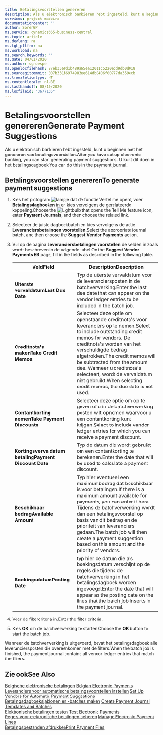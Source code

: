 ```yaml
---
title: Betalingsvoorstellen genereren
description: Als u elektronisch bankieren hebt ingesteld, kunt u beginnen met het genereren van betalingsvoorstellen. U kunt dit doen in het betalingsdagboek.
services: project-madeira
documentationcenter: ''
author: SorenGP
ms.service: dynamics365-business-central
ms.topic: article
ms.devlang: na
ms.tgt_pltfrm: na
ms.workload: na
ms.search.keywords: ''
ms.date: 04/01/2020
ms.author: sgroespe
ms.openlocfilehash: 87eb3569d1b489a65ea12011c5220ecd9db0d018
ms.sourcegitcommit: 007b331b6974983ee614db0406f00777da359ecb
ms.translationtype: HT
ms.contentlocale: nl-BE
ms.lasthandoff: 08/10/2020
ms.locfileid: "3677165"
---
```

# <a name="generate-payment-suggestions"></a><span data-ttu-id="150e0-104">Betalingsvoorstellen genereren</span><span class="sxs-lookup"><span data-stu-id="150e0-104">Generate Payment Suggestions</span></span>
<span data-ttu-id="150e0-105">Als u elektronisch bankieren hebt ingesteld, kunt u beginnen met het genereren van betalingsvoorstellen.</span><span class="sxs-lookup"><span data-stu-id="150e0-105">After you have set up electronic banking, you can start generating payment suggestions.</span></span> <span data-ttu-id="150e0-106">U kunt dit doen in het betalingsdagboek.</span><span class="sxs-lookup"><span data-stu-id="150e0-106">You can do this in the payment journal.</span></span>  

## <a name="to-generate-payment-suggestions"></a><span data-ttu-id="150e0-107">Betalingsvoorstellen genereren</span><span class="sxs-lookup"><span data-stu-id="150e0-107">To generate payment suggestions</span></span>  

1.  <span data-ttu-id="150e0-108">Kies het pictogram ![lampje dat de functie Vertel me opent](../../media/ui-search/search_small.png "Vertel me wat u wilt doen"), voer **Betalingsdagboeken** in en kies vervolgens de gerelateerde koppeling.</span><span class="sxs-lookup"><span data-stu-id="150e0-108">Choose the ![Lightbulb that opens the Tell Me feature](../../media/ui-search/search_small.png "Tell me what you want to do") icon, enter **Payment Journals**, and then choose the related link.</span></span>  
2.  <span data-ttu-id="150e0-109">Selecteer de juiste dagboekbatch en kies vervolgens de actie **Leveranciersbetalingen voorstellen**.</span><span class="sxs-lookup"><span data-stu-id="150e0-109">Select the appropriate journal batch, and then choose the **Suggest Vendor Payments** action.</span></span>  
3.  <span data-ttu-id="150e0-110">Vul op de pagina **Leveranciersbetalingen voorstellen** de velden in zoals wordt beschreven in de volgende tabel.</span><span class="sxs-lookup"><span data-stu-id="150e0-110">On the **Suggest Vendor Payments EB** page, fill in the fields as described in the following table.</span></span>  

    |<span data-ttu-id="150e0-111">Veld</span><span class="sxs-lookup"><span data-stu-id="150e0-111">Field</span></span>|<span data-ttu-id="150e0-112">Description</span><span class="sxs-lookup"><span data-stu-id="150e0-112">Description</span></span>|  
    |---------------------------------|---------------------------------------|  
    |<span data-ttu-id="150e0-113">**Uiterste vervaldatum**</span><span class="sxs-lookup"><span data-stu-id="150e0-113">**Last Due Date**</span></span>|<span data-ttu-id="150e0-114">Typ de uiterste vervaldatum voor de leveranciersposten in de batchverwerking.</span><span class="sxs-lookup"><span data-stu-id="150e0-114">Enter the last due date that can appear on the vendor ledger entries to be included in the batch job.</span></span>|  
    |<span data-ttu-id="150e0-115">**Creditnota's maken**</span><span class="sxs-lookup"><span data-stu-id="150e0-115">**Take Credit Memos**</span></span>|<span data-ttu-id="150e0-116">Selecteer deze optie om openstaande creditnota's voor leveranciers op te nemen.</span><span class="sxs-lookup"><span data-stu-id="150e0-116">Select to include outstanding credit memos for vendors.</span></span> <span data-ttu-id="150e0-117">De creditnota's worden van het verschuldigde bedrag afgetrokken.</span><span class="sxs-lookup"><span data-stu-id="150e0-117">The credit memos will be subtracted from the amount due.</span></span> <span data-ttu-id="150e0-118">Wanneer u creditnota's selecteert, wordt de vervaldatum niet gebruikt.</span><span class="sxs-lookup"><span data-stu-id="150e0-118">When selecting credit memos, the due date is not used.</span></span>|  
    |<span data-ttu-id="150e0-119">**Contantkorting nemen**</span><span class="sxs-lookup"><span data-stu-id="150e0-119">**Take Payment Discounts**</span></span>|<span data-ttu-id="150e0-120">Selecteer deze optie om op te geven of u in de batchverwerking posten wilt opnemen waarvoor u een contantkorting kunt krijgen.</span><span class="sxs-lookup"><span data-stu-id="150e0-120">Select to include vendor ledger entries for which you can receive a payment discount.</span></span>|  
    |<span data-ttu-id="150e0-121">**Kortingsvervaldatum betaling**</span><span class="sxs-lookup"><span data-stu-id="150e0-121">**Payment Discount Date**</span></span>|<span data-ttu-id="150e0-122">Typ de datum die wordt gebruikt om een contantkorting te berekenen.</span><span class="sxs-lookup"><span data-stu-id="150e0-122">Enter the date that will be used to calculate a payment discount.</span></span>|  
    |<span data-ttu-id="150e0-123">**Beschikbaar bedrag**</span><span class="sxs-lookup"><span data-stu-id="150e0-123">**Available Amount**</span></span>|<span data-ttu-id="150e0-124">Typ hier eventueel een maximumbedrag dat beschikbaar is voor betalingen.</span><span class="sxs-lookup"><span data-stu-id="150e0-124">If there is a maximum amount available for payments, you can enter it here.</span></span> <span data-ttu-id="150e0-125">Tijdens de batchverwerking wordt dan een betalingsvoorstel op basis van dit bedrag en de prioriteit van leveranciers gedaan.</span><span class="sxs-lookup"><span data-stu-id="150e0-125">The batch job will then create a payment suggestion based on this amount and the priority of vendors.</span></span>|  
    |<span data-ttu-id="150e0-126">**Boekingsdatum**</span><span class="sxs-lookup"><span data-stu-id="150e0-126">**Posting Date**</span></span>|<span data-ttu-id="150e0-127">typ hier de datum die als boekingsdatum verschijnt op de regels die tijdens de batchverwerking in het betalingsdagboek worden ingevoegd.</span><span class="sxs-lookup"><span data-stu-id="150e0-127">Enter the date that will appear as the posting date on the lines that the batch job inserts in the payment journal.</span></span>|  

4.  <span data-ttu-id="150e0-128">Voer de filtercriteria in.</span><span class="sxs-lookup"><span data-stu-id="150e0-128">Enter the filter criteria.</span></span>  
5.  <span data-ttu-id="150e0-129">Kies **OK** om de batchverwerking te starten.</span><span class="sxs-lookup"><span data-stu-id="150e0-129">Choose the **OK** button to start the batch job.</span></span>  

<span data-ttu-id="150e0-130">Wanneer de batchverwerking is uitgevoerd, bevat het betalingsdagboek alle leveranciersposten die overeenkomen met de filters.</span><span class="sxs-lookup"><span data-stu-id="150e0-130">When the batch job is finished, the payment journal contains all vendor ledger entries that match the filters.</span></span>  

## <a name="see-also"></a><span data-ttu-id="150e0-131">Zie ook</span><span class="sxs-lookup"><span data-stu-id="150e0-131">See Also</span></span>  
 <span data-ttu-id="150e0-132">[Belgische elektronische betalingen](belgian-electronic-payments.md) </span><span class="sxs-lookup"><span data-stu-id="150e0-132">[Belgian Electronic Payments](belgian-electronic-payments.md) </span></span>  
 <span data-ttu-id="150e0-133">[Leveranciers voor automatische betalingsvoorstellen instellen](how-to-set-up-vendors-for-automatic-payment-suggestions.md) </span><span class="sxs-lookup"><span data-stu-id="150e0-133">[Set Up Vendors for Automatic Payment Suggestions](how-to-set-up-vendors-for-automatic-payment-suggestions.md) </span></span>  
 <span data-ttu-id="150e0-134">[Betalingsdagboeksjablonen en -batches maken](how-to-create-payment-journal-templates-and-batches.md) </span><span class="sxs-lookup"><span data-stu-id="150e0-134">[Create Payment Journal Templates and Batches](how-to-create-payment-journal-templates-and-batches.md) </span></span>  
 <span data-ttu-id="150e0-135">[Elektronische betalingen testen](how-to-test-electronic-payments.md) </span><span class="sxs-lookup"><span data-stu-id="150e0-135">[Test Electronic Payments](how-to-test-electronic-payments.md) </span></span>  
 <span data-ttu-id="150e0-136">[Regels voor elektronische betalingen beheren](how-to-manage-electronic-payment-lines.md) </span><span class="sxs-lookup"><span data-stu-id="150e0-136">[Manage Electronic Payment Lines](how-to-manage-electronic-payment-lines.md) </span></span>  
 [<span data-ttu-id="150e0-137">Betalingsbestanden afdrukken</span><span class="sxs-lookup"><span data-stu-id="150e0-137">Print Payment Files</span></span>](how-to-print-payment-files.md)
